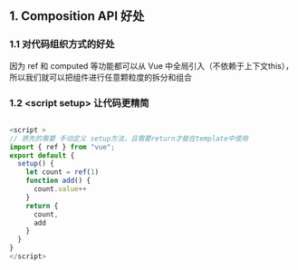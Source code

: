 ## 1. Composition API 好处

### 1.1 对代码组织方式的好处

因为 ref 和 computed 等功能都可以从 Vue 中全局引入（不依赖于上下文this），所以我们就可以把组件进行任意颗粒度的拆分和组合

### 1.2 &lt;script setup&gt; 让代码更精简

```javascript

<script >
// 原先的需要 手动定义 setup方法，且需要return才能在template中使用
import { ref } from "vue";
export default {
  setup() {
    let count = ref(1)
    function add() {
      count.value++
    }
    return {
      count,
      add
    }
  }
}
</script>
```
